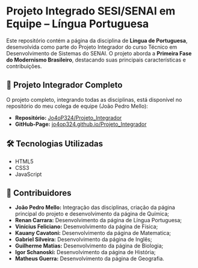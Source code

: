 # Projeto Integrado SESI/SENAI em Equipe – Língua Portuguesa

Este repositório contém a página da disciplina de **Lingua de Portuguesa**, desenvolvida como parte do Projeto Integrador do curso Técnico em Desenvolvimento de Sistemas do SENAI. O projeto aborda a **Primeira Fase do Modernismo Brasileiro**, destacando suas principais características e contribuições.

## 🧩 Projeto Integrador Completo

O projeto completo, integrando todas as disciplinas, está disponível no repositório do meu colega de equipe (João Pedro Mello):

- **Repositório:** [Jo4oP324/Projeto_Integrador](https://github.com/Jo4oP324/Projeto_Integrador)
- **GitHub-Page:** [jo4op324.github.io/Projeto_Integrador](https://jo4op324.github.io/Projeto_Integrador/)

## 🛠️ Tecnologias Utilizadas

- HTML5
- CSS3
- JavaScript

## 👥 Contribuidores

- **João Pedro Mello:** Integração das disciplinas, criação da página principal do projeto e desenvolvimento da página de Química;
- **Renan Carrara:** Desenvolvimento da página de Língua Portuguesa;
- **Vinícius Feliciano:** Desenvolvimento da página de Física;
- **Kauany Cavatoni:** Desenvolvimento da página de Matematica;
- **Gabriel Silveira:** Desenvolvimento da página de Inglês;
- **Guilherme Matias:** Desenvolvimento da página de Biologia;
- **Igor Schanoski:** Desenvolvimento da página de História;
- **Matheus Guerra:** Desenvolvimento da página de Geografia.

